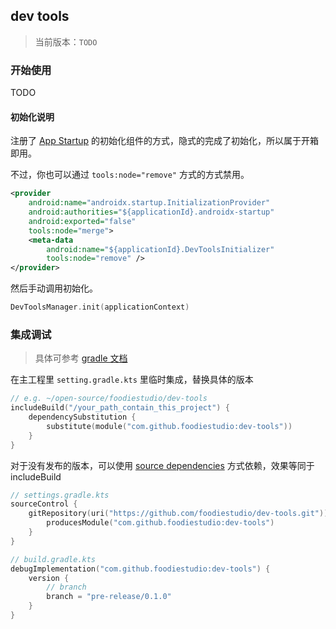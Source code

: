 ## dev tools
> 当前版本：`TODO` 

### 开始使用
TODO

#### 初始化说明
注册了 [App Startup](https://developer.android.com/topic/libraries/app-startup#kts) 的初始化组件的方式，隐式的完成了初始化，所以属于开箱即用。

不过，你也可以通过 `tools:node="remove"` 方式的方式禁用。

```xml
<provider
    android:name="androidx.startup.InitializationProvider"
    android:authorities="${applicationId}.androidx-startup"
    android:exported="false"
    tools:node="merge">
    <meta-data
        android:name="${applicationId}.DevToolsInitializer"
        tools:node="remove" />
</provider>
```

然后手动调用初始化。

```kotlin
DevToolsManager.init(applicationContext)
```

### 集成调试
> 具体可参考 [gradle 文档](https://docs.gradle.org/current/samples/sample_composite_builds_declared_substitutions.html) 

在主工程里 `setting.gradle.kts` 里临时集成，替换具体的版本

```kotlin
// e.g. ~/open-source/foodiestudio/dev-tools
includeBuild("/your_path_contain_this_project") {
    dependencySubstitution {
        substitute(module("com.github.foodiestudio:dev-tools"))
    }
}
```

对于没有发布的版本，可以使用 [source dependencies](https://blog.gradle.org/introducing-source-dependencies) 方式依赖，效果等同于 includeBuild

```kotlin
// settings.gradle.kts
sourceControl {
    gitRepository(uri("https://github.com/foodiestudio/dev-tools.git")) {
        producesModule("com.github.foodiestudio:dev-tools")
    }
}

// build.gradle.kts
debugImplementation("com.github.foodiestudio:dev-tools") {
    version {
        // branch
        branch = "pre-release/0.1.0" 
    }
}
```
